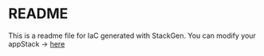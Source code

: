 # README
This is a readme file for IaC generated with StackGen.
You can modify your appStack -> [here](http://main.dev.stackgen.com/appstacks/f1c8e72c-ad2d-4c5a-a343-ce061a795dda)

